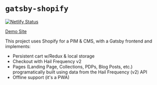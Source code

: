 # `gatsby-shopify`

[![Netlify Status](https://api.netlify.com/api/v1/badges/0e497474-bd68-4a0f-ab60-cd5509efeacd/deploy-status)](https://app.netlify.com/sites/festive-allen-bcf75b/deploys)

[Demo Site](https://festive-allen-bcf75b.netlify.com/)

This project uses Shopify for a PIM & CMS, with a Gatsby frontend and implements:

- Persistent cart w/Redux & local storage
- Checkout with Hail Frequency v2
- Pages (Landing Page, Collections, PDPs, Blog Posts, etc.) programatically built using data from the Hail Frequency (v2) API
- Offline support (it's a PWA)
